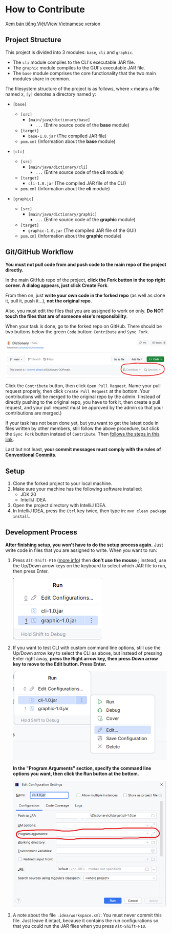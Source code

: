 # How to Contribute

[Xem bản tiếng Việt/View Vietnamese version](CONTRIBUTING_vi_VN.md)

## Project Structure

This project is divided into 3 modules: `base`, `cli`
and `graphic`.

- The `cli` module compiles to the CLI's executable
  JAR file.
- The `graphic` module compiles to the GUI's executable
  JAR file.
- The `base` module comprises the core functionality
  that the two main modules share in common.

The filesystem structure of the project is as follows,
where `x` means a file named x, `[y]` denotes a
directory named y:

- `[base]`
    - `[src]`
        - `[main/java/dictionary/base]`
            - `...` (Entire source code of the **base** module)
    - `[target]`
        - `base-1.0.jar` (The compiled JAR file)
    - `pom.xml` (Information about the **base** module)

- `[cli]`
    - `[src]`
        - `[main/java/dictionary/cli]`
            - `...` (Entire source code of the **cli** module)
    - `[target]`
        - `cli-1.0.jar` (The compiled JAR file of the CLI)
    - `pom.xml` (Information about the **cli** module)

- `[graphic]`
    - `[src]`
        - `[main/java/dictionary/graphic]`
            - `...` (Entire source code of the **graphic** module)
    - `[target]`
        - `graphic-1.0.jar` (The compiled JAR file of the GUI)
    - `pom.xml` (Information about the **graphic** module)

## Git/GitHub Workflow

**You must not pull code from and push code to the main repo of
the project directly.**

In the main GitHub repo of the project, **click the Fork button
in the top right corner. A dialog appears, just click Create Fork**.

From then on, just **write your own code in the forked repo** (as
well as clone it, pull it, push it...), **not the original repo**.

Also, you must edit the files that you are assigned to work on only.
**Do NOT touch the files that are of someone else's responsibility**.

When your task is done, go to the forked repo on GitHub. There should
be two buttons below the green `Code` button: `Contribute` and `Sync Fork`.

![Contribute and Sync Fork buttons](images/contribute-or-sync-fork.png)

Click the `Contribute` button, then click `Open Pull Request`. Name your
pull request properly, then click `Create Pull Request` at the bottom.
Your contributions will be merged to the original repo by the admin.
(Instead of directly pushing to the original repo, you have to fork it,
then create a pull request, and your pull request must be approved by
the admin so that your contributions are merged.)

If your task has not been done yet, but you want to get the latest code
in files written by other members, still follow the above procedure, but
click the `Sync Fork` button instead of `Contribute`. Then
[follows the steps in this link](https://docs.github.com/en/pull-requests/collaborating-with-pull-requests/working-with-forks/syncing-a-fork).

Last but not least, **your commit messages must comply with the rules of
[Conventional Commits](https://www.conventionalcommits.org/en/v1.0.0/)**.

## Setup

1. Clone the forked project to your local machine.
2. Make sure your machine has the following software
   installed:
    - JDK 20
    - IntelliJ IDEA
3. Open the project directory with IntelliJ IDEA.
4. In IntelliJ IDEA, press the `Ctrl` key twice, then
   type in: `mvn clean package install`.

## Development Process

**After finishing setup, you won't have to do the setup
process again.** Just write code in files that you are
assigned to write. When you want to run:

1. Press `Alt-Shift-F10` ([more info](https://stackoverflow.com/a/11159341/13680015))
   then **don't use the mouse** ; instead, use the Up/Down
   arrow keys on the keyboard to select which JAR file to
   run, then press Enter.

   ![After pressing Alt-Shift-F10](images/alt-shift-f10.png)

2. If you want to test CLI with custom command line
   options, still use the Up/Down arrow key to select
   the CLI as above, but instead of pressing Enter right
   away, **press the Right arrow key, then press Down
   arrow key to move to the Edit button. Press Enter.**

   ![Edit Configuration](images/cli-edit.png)

   **In the "Program Arguments" section, specify the
   command line options you want, then click the
   Run button at the bottom.**

   ![Specifying Runtime Command Line Arguments](images/program-arguments.png)

3. A note about the file `.idea/workspace.xml`: You must
never commit this file. Just leave it intact, because it
contains the run configurations so that you could run the
JAR files when you press `Alt-Shift-F10`.
